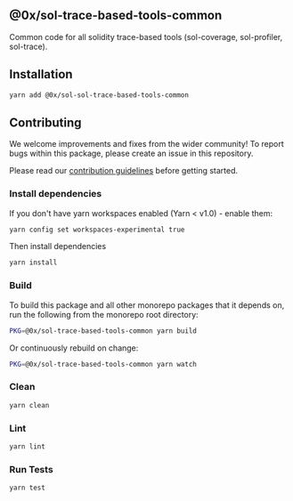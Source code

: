 ## @0x/sol-trace-based-tools-common

Common code for all solidity trace-based tools (sol-coverage, sol-profiler, sol-trace).

## Installation

```bash
yarn add @0x/sol-sol-trace-based-tools-common
```

## Contributing

We welcome improvements and fixes from the wider community! To report bugs within this package, please create an issue in this repository.

Please read our [contribution guidelines](../../CONTRIBUTING.md) before getting started.

### Install dependencies

If you don't have yarn workspaces enabled (Yarn < v1.0) - enable them:

```bash
yarn config set workspaces-experimental true
```

Then install dependencies

```bash
yarn install
```

### Build

To build this package and all other monorepo packages that it depends on, run the following from the monorepo root directory:

```bash
PKG=@0x/sol-trace-based-tools-common yarn build
```

Or continuously rebuild on change:

```bash
PKG=@0x/sol-trace-based-tools-common yarn watch
```

### Clean

```bash
yarn clean
```

### Lint

```bash
yarn lint
```

### Run Tests

```bash
yarn test
```
